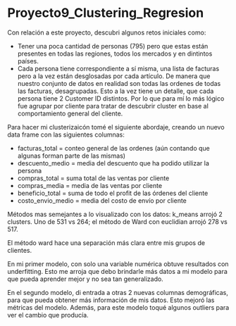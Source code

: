 # Proyecto9_Clustering_Regresion

Con relación a este proyecto, descubri algunos retos iniciales como:
- Tener una poca cantidad de personas (795) pero que estas están presentes en todas las regiones, todos los mercados y en dintintos países.
- Cada persona tiene correspondiente a sí misma, una lista de facturas pero a la vez están desglosadas por cada artículo. De manera que nuestro conjunto de datos en realidad son todas las ordenes de todas las facturas, desagrupadas. Esto a la vez tiene un detalle, que cada persona tiene 2 Customer ID distintos. Por lo que para mí lo más lógico fue agrupar por cliente para tratar de descubrir cluster en base al comportamiento general del cliente.

Para hacer mi clusterizaicón tomé el siguiente abordaje, creando un nuevo data frame con las siguientes columnas:
- facturas_total = conteo general de las ordenes (aún contando que algunas forman parte de las mismas)
- descuento_medio = media del descuento que ha podido utilizar la persona
- compras_total = suma total de las ventas por cliente
- compras_media = media de las ventas por cliente
- beneficio_total = suma de todo el profit de las órdenes del cliente
- costo_envio_medio = media del costo de envío por cliente

Métodos mas semejantes a lo visualizado con los datos: k_means arrojó 2 clusters. Uno de 531 vs 264; el método de Ward con euclidian arrojó 278 vs 517.

El método ward hace una separación más clara entre mis grupos de clientes.

En mi primer modelo, con solo una variable numérica obtuve resultados con underfitting. Esto me arroja que debo brindarle más datos a mi modelo para que pueda aprender mejor y no sea tan generalizado.

En el segundo modelo, di entrada a otras 2 nuevas columnas demográficas, para que pueda obtener más información de mis datos. Esto mejoró las métricas del modelo. Además, para este modelo toqué algunos outliers para ver el cambio que producía.